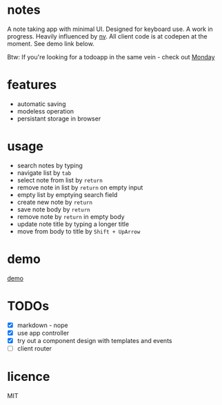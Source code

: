 # notes
A note taking app with minimal UI. Designed for keyboard use. A work in progress. Heavily influenced by [nv](http://notational.net/). All client code is at codepen at the moment. See demo link below.

Btw: If you're looking for a todoapp in the same vein - check out [Monday](https://github.com/karlpokus/monday)

# features
- automatic saving
- modeless operation
- persistant storage in browser

# usage
- search notes by typing
- navigate list by `tab`
- select note from list by `return`
- remove note in list by `return` on empty input
- empty list by emptying search field
- create new note by `return`
- save note body by `return`
- remove note by `return` in empty body
- update note title by typing a longer title
- move from body to title by `Shift + UpArrow`

# demo
[demo](http://s.codepen.io/KarlPokus/debug/KgQXaj)

# TODOs
- [x] markdown - nope
- [x] use app controller
- [x] try out a component design with templates and events
- [ ] client router

# licence
MIT

